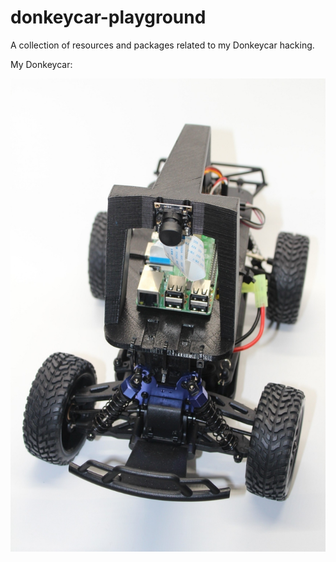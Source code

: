 # donkeycar-playground
A collection of resources and packages related to my Donkeycar hacking.

My Donkeycar:

![](./images/donkeycar.jpg)
